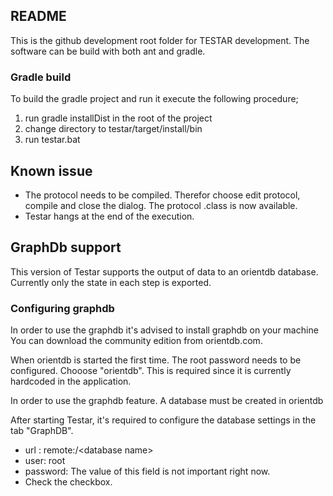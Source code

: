 ## README

This is the github development root folder for TESTAR development. 
The software can be build with both ant and gradle.

### Gradle build

To build the gradle project and run it execute the following procedure;

1. run gradle installDist in the root of the project
2. change directory to testar/target/install/bin
3. run testar.bat

## Known issue
- The protocol needs to be compiled. Therefor choose edit protocol, compile and
close the dialog. The protocol .class is now available.
- Testar hangs at the end of the execution.

## GraphDb support
This version of Testar supports the output of data to an orientdb database.
Currently only the state in each step is exported. 

### Configuring graphdb
In order to use the graphdb it's advised to install graphdb on your machine You can download the
community edition from orientdb.com.

When orientdb is started the first time. The root password needs to be configured. Chooose "orientdb". This 
is required since it is currently hardcoded in the application.

In order to use the graphdb feature. A database must be created in orientdb

After starting Testar, it's required to configure the database settings in the tab "GraphDB".
- url : remote:<hostname>/&lt;database name>
- user: root
- password: The value of this field is not important right now.
- Check the checkbox.

